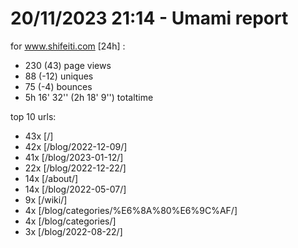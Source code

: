 # 20/11/2023 21:14 - Umami report
for www.shifeiti.com [24h] :

 - 230 (43) page views
 - 88 (-12) uniques
 - 75 (-4) bounces
 - 5h 16' 32'' (2h 18' 9'') totaltime


top 10 urls:
 - 43x [/]
 - 42x [/blog/2022-12-09/]
 - 41x [/blog/2023-01-12/]
 - 22x [/blog/2022-12-22/]
 - 14x [/about/]
 - 14x [/blog/2022-05-07/]
 - 9x [/wiki/]
 - 4x [/blog/categories/%E6%8A%80%E6%9C%AF/]
 - 4x [/blog/categories/]
 - 3x [/blog/2022-08-22/]


